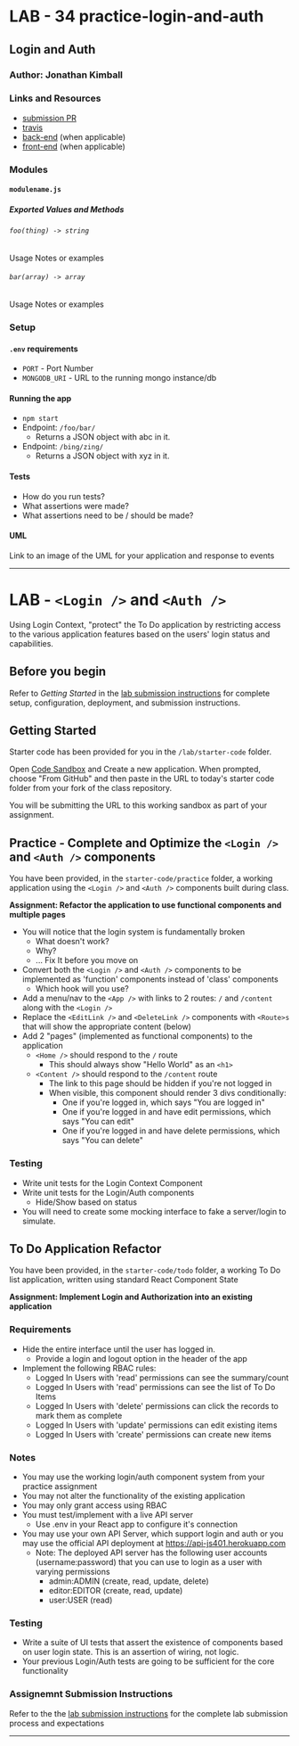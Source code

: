 # LAB - 34 practice-login-and-auth

## Login and Auth

### Author: Jonathan Kimball

### Links and Resources

* [submission PR](https://github.com/401-advanced-javascript-kimball/l34-practice-login-and-auth/pull/1)
* [travis](https://travis-ci.com/401-advanced-javascript-kimball/l34-practice-login-and-auth)
* [back-end](http://xyz.com) (when applicable)
* [front-end](http://xyz.com) (when applicable)

### Modules
#### `modulename.js`
##### Exported Values and Methods

###### `foo(thing) -> string`
Usage Notes or examples

###### `bar(array) -> array`
Usage Notes or examples

### Setup
#### `.env` requirements
* `PORT` - Port Number
* `MONGODB_URI` - URL to the running mongo instance/db

#### Running the app
* `npm start`
* Endpoint: `/foo/bar/`
  * Returns a JSON object with abc in it.
* Endpoint: `/bing/zing/`
  * Returns a JSON object with xyz in it.
  
#### Tests
* How do you run tests?
* What assertions were made?
* What assertions need to be / should be made?

#### UML
Link to an image of the UML for your application and response to events

----------

# LAB -  `<Login />` and `<Auth />`

Using Login Context, "protect" the To Do application by restricting access to the various application features based on the users' login status and capabilities.

## Before you begin
Refer to *Getting Started*  in the [lab submission instructions](../../../reference/submission-instructions/labs/README.md) for complete setup, configuration, deployment, and submission instructions.

## Getting Started

Starter code has been provided for you in the `/lab/starter-code` folder.

Open [Code Sandbox](http://codesandbox.io) and Create a new application. When prompted, choose "From GitHub" and then paste in the URL to today's starter code folder from your fork of the class repository.

You will be submitting the URL to this working sandbox as part of your assignment.


## Practice - Complete and Optimize the `<Login />` and `<Auth />` components
You have been provided, in the `starter-code/practice` folder, a working application using the `<Login />` and `<Auth />` components built during class.

**Assignment: Refactor the application to use functional components and multiple pages**
* You will notice that the login system is fundamentally broken
  * What doesn't work?
  * Why?
  * ... Fix It before you move on
* Convert both the `<Login />` and `<Auth />` components to be implemented as 'function' components instead of 'class' components
  * Which hook will you use?
* Add a menu/nav to the `<App />` with links to 2 routes: `/` and `/content` along with the `<Login />`
* Replace the `<EditLink />` and `<DeleteLink />` components with `<Route>s` that will show the appropriate content (below)
* Add 2 "pages" (implemented as functional components) to the application
  * `<Home />` should respond to the `/` route
    * This should always show "Hello World" as an `<h1>`
  * `<Content />` should respond to the `/content` route
    * The link to this page should be hidden if you're not logged in
    * When visible, this component should render 3 divs conditionally:
      * One if you're logged in, which says "You are logged in"
      * One if you're logged in and have edit permissions, which says "You can edit"
      * One if you're logged in and have delete permissions, which says "You can delete"

### Testing
* Write unit tests for the Login Context Component
* Write unit tests for the Login/Auth components
  * Hide/Show based on status
* You will need to create some mocking interface to fake a server/login to simulate.

## To Do Application Refactor
You have been provided, in the `starter-code/todo` folder, a working To Do list application, written using standard React Component State

**Assignment: Implement Login and Authorization into an existing application**

### Requirements
* Hide the entire interface until the user has logged in.
  * Provide a login and logout option in the header of the app
* Implement the following RBAC rules:
    * Logged In Users with 'read' permissions can see the summary/count
    * Logged In Users with 'read' permissions can see the list of To Do Items
    * Logged In Users with 'delete' permissions can click the records to mark them as complete
    * Logged In Users with 'update' permissions can edit existing items
    * Logged In Users with 'create' permissions can create new items

### Notes
* You may use the working login/auth component system from your practice assignment
* You may not alter the functionality of the existing application
* You may only grant access using RBAC
* You must test/implement with a live API server
  * Use .env in your React app to configure it's connection
* You may use your own API Server, which support login and auth or you may use the official API deployment at https://api-js401.herokuapp.com
  * Note: The deployed API server has the following user accounts (username:password) that you can use to login as a user with varying permissions
    * admin:ADMIN (create, read, update, delete)
    * editor:EDITOR (create, read, update)
    * user:USER (read)

### Testing
* Write a suite of UI tests that assert the existence of components based on user login state. This is an assertion of wiring, not logic.
* Your previous Login/Auth tests are going to be sufficient for the core functionality

### Assignemnt Submission Instructions
Refer to the the [lab submission instructions](../../../reference/submission-instructions/labs/README.md) for the complete lab submission process and expectations

----------
<!-- 
remote: Create a pull request for 'submission' on GitHub by visiting:
remote:      https://github.com/401-advanced-javascript-kimball/l34-practice-login-and-auth/pull/new/submission
remote:
To github.com:401-advanced-javascript-kimball/l34-practice-login-and-auth.git
 * [new branch]      submission -> submission
Submission Link:
https://github.com/401-advanced-javascript-kimball/l34-practice-login-and-auth/blob/submission/README.md



----------

$ http post https://api-js401.herokuapp.com/signup email=jonathan@codefellows.com userna
me=jonathan-admin password=password role=editor
HTTP/1.1 200 OK
Access-Control-Allow-Origin: *
Connection: keep-alive
Content-Length: 245
Content-Type: text/html; charset=utf-8
Date: Wed, 04 Dec 2019 17:50:33 GMT
Etag: W/"f5-Ebzprpm1ksGFMuQ8xBNmg+/jsjY"
Server: Cowboy
Set-Cookie: auth=eyJhbGciOiJIUzI1NiIsInR5cCI6IkpXVCJ9.eyJpZCI6IjVkZTdmMWU5MWRiODkwMDAxNzdjMDA1NSIsImNhcGFiaWxpdGllcyI6WyJjcmVhdGUiLCJyZWFkIiwidXBkYXRlIl0sInR5cGUiOiJ1c2VyIiwiaWF0IjoxNTc1NDgxODMzLCJleHAiOjE1NzU0ODIxMzN9.agNOTPada2PNdnErIvMuYvmF3a5X7IxPWj_Dp7Zp584; Path=/
Token: eyJhbGciOiJIUzI1NiIsInR5cCI6IkpXVCJ9.eyJpZCI6IjVkZTdmMWU5MWRiODkwMDAxNzdjMDA1NSIsImNhcGFiaWxpdGllcyI6WyJjcmVhdGUiLCJyZWFkIiwidXBkYXRlIl0sInR5cGUiOiJ1c2VyIiwiaWF0IjoxNTc1NDgxODMzLCJleHAiOjE1NzU0ODIxMzN9.agNOTPada2PNdnErIvMuYvmF3a5X7IxPWj_Dp7Zp584
Via: 1.1 vegur
X-Powered-By: Express

eyJhbGciOiJIUzI1NiIsInR5cCI6IkpXVCJ9.eyJpZCI6IjVkZTdmMWU5MWRiODkwMDAxNzdjMDA1NSIsImNhcGFiaWxpdGllcyI6WyJjcmVhdGUiLCJyZWFkIiwidXBkYXRlIl0sInR5cGUiOiJ1c2VyIiwiaWF0IjoxNTc1NDgxODMzLCJleHAiOjE1NzU0ODIxMzN9.agNOTPada2PNdnErIvMuYvmF3a5X7IxPWj_Dp7Zp584

 Wed Dec 04 - 09:50:32 ~/.../codefellows/401/seattle-javascript-401d32.wiki[master]
$ http post https://api-js401.herokuapp.com/signup email=jonathan@codefellows.com userna
me=jonathan-editor password=password role=editor
HTTP/1.1 200 OK
Access-Control-Allow-Origin: *
Connection: keep-alive
Content-Length: 245
Content-Type: text/html; charset=utf-8
Date: Wed, 04 Dec 2019 17:51:07 GMT
Etag: W/"f5-sdDttj2883DcB5YbpM1gdfdjDQ8"
Server: Cowboy
Set-Cookie: auth=eyJhbGciOiJIUzI1NiIsInR5cCI6IkpXVCJ9.eyJpZCI6IjVkZTdmMjBiMWRiODkwMDAxNzdjMDA1OCIsImNhcGFiaWxpdGllcyI6WyJjcmVhdGUiLCJyZWFkIiwidXBkYXRlIl0sInR5cGUiOiJ1c2VyIiwiaWF0IjoxNTc1NDgxODY3LCJleHAiOjE1NzU0ODIxNjd9.joL-KALGzJNZexxDewf953YYVql8ltfe8zRYEOLejXg; Path=/
Token: eyJhbGciOiJIUzI1NiIsInR5cCI6IkpXVCJ9.eyJpZCI6IjVkZTdmMjBiMWRiODkwMDAxNzdjMDA1OCIsImNhcGFiaWxpdGllcyI6WyJjcmVhdGUiLCJyZWFkIiwidXBkYXRlIl0sInR5cGUiOiJ1c2VyIiwiaWF0IjoxNTc1NDgxODY3LCJleHAiOjE1NzU0ODIxNjd9.joL-KALGzJNZexxDewf953YYVql8ltfe8zRYEOLejXg
Via: 1.1 vegur
X-Powered-By: Express

eyJhbGciOiJIUzI1NiIsInR5cCI6IkpXVCJ9.eyJpZCI6IjVkZTdmMjBiMWRiODkwMDAxNzdjMDA1OCIsImNhcGFiaWxpdGllcyI6WyJjcmVhdGUiLCJyZWFkIiwidXBkYXRlIl0sInR5cGUiOiJ1c2VyIiwiaWF0IjoxNTc1NDgxODY3LCJleHAiOjE1NzU0ODIxNjd9.joL-KALGzJNZexxDewf953YYVql8ltfe8zRYEOLejXg

 Wed Dec 04 - 09:51:06 ~/.../codefellows/401/seattle-javascript-401d32.wiki[master]
$ http post https://api-js401.herokuapp.com/signup email=jonathan@codefellows.com username=jonathan-user password=password role=user
HTTP/1.1 200 OK
Access-Control-Allow-Origin: *
Connection: keep-alive
Content-Length: 221
Content-Type: text/html; charset=utf-8
Date: Wed, 04 Dec 2019 17:51:27 GMT
Etag: W/"dd-hBdpwoCm+ZxUavBCXlpIqh4FBoM"
Server: Cowboy
Set-Cookie: auth=eyJhbGciOiJIUzI1NiIsInR5cCI6IkpXVCJ9.eyJpZCI6IjVkZTdmMjFlMWRiODkwMDAxNzdjMDA1OSIsImNhcGFiaWxpdGllcyI6WyJyZWFkIl0sInR5cGUiOiJ1c2VyIiwiaWF0IjoxNTc1NDgxODg3LCJleHAiOjE1NzU0ODIxODd9.Q4vJOZO-cV6E0bIMNE-MGgWwFe0eI2wFDwd_fMMLO1Q; Path=/
Token: eyJhbGciOiJIUzI1NiIsInR5cCI6IkpXVCJ9.eyJpZCI6IjVkZTdmMjFlMWRiODkwMDAxNzdjMDA1OSIsImNhcGFiaWxpdGllcyI6WyJyZWFkIl0sInR5cGUiOiJ1c2VyIiwiaWF0IjoxNTc1NDgxODg3LCJleHAiOjE1NzU0ODIxODd9.Q4vJOZO-cV6E0bIMNE-MGgWwFe0eI2wFDwd_fMMLO1Q
Via: 1.1 vegur
X-Powered-By: Express

eyJhbGciOiJIUzI1NiIsInR5cCI6IkpXVCJ9.eyJpZCI6IjVkZTdmMjFlMWRiODkwMDAxNzdjMDA1OSIsImNhcGFiaWxpdGllcyI6WyJyZWFkIl0sInR5cGUiOiJ1c2VyIiwiaWF0IjoxNTc1NDgxODg3LCJleHAiOjE1NzU0ODIxODd9.Q4vJOZO-cV6E0bIMNE-MGgWwFe0eI2wFDwd_fMMLO1Q

 Wed Dec 04 - 09:51:26 ~/.../codefellows/401/seattle-javascript-401d32.wiki[master]
$ http post https://api-js401.herokuapp.com/signup email=jonathan@codefellows.com username=jonathan-real-admin password=password role=admin
HTTP/1.1 200 OK
Access-Control-Allow-Origin: *
Connection: keep-alive
Content-Length: 257
Content-Type: text/html; charset=utf-8
Date: Wed, 04 Dec 2019 17:51:51 GMT
Etag: W/"101-I/yxOuyrPTEG02v8YewWthJHvbs"
Server: Cowboy
Set-Cookie: auth=eyJhbGciOiJIUzI1NiIsInR5cCI6IkpXVCJ9.eyJpZCI6IjVkZTdmMjM2MWRiODkwMDAxNzdjMDA1YiIsImNhcGFiaWxpdGllcyI6WyJjcmVhdGUiLCJyZWFkIiwidXBkYXRlIiwiZGVsZXRlIl0sInR5cGUiOiJ1c2VyIiwiaWF0IjoxNTc1NDgxOTExLCJleHAiOjE1NzU0ODIyMTF9.mQMH9MYMnsOc8LTN8PSzlIFG8wQo1T97rV7pXaENhmc; Path=/
Token: eyJhbGciOiJIUzI1NiIsInR5cCI6IkpXVCJ9.eyJpZCI6IjVkZTdmMjM2MWRiODkwMDAxNzdjMDA1YiIsImNhcGFiaWxpdGllcyI6WyJjcmVhdGUiLCJyZWFkIiwidXBkYXRlIiwiZGVsZXRlIl0sInR5cGUiOiJ1c2VyIiwiaWF0IjoxNTc1NDgxOTExLCJleHAiOjE1NzU0ODIyMTF9.mQMH9MYMnsOc8LTN8PSzlIFG8wQo1T97rV7pXaENhmc
Via: 1.1 vegur
X-Powered-By: Express

eyJhbGciOiJIUzI1NiIsInR5cCI6IkpXVCJ9.eyJpZCI6IjVkZTdmMjM2MWRiODkwMDAxNzdjMDA1YiIsImNhcGFiaWxpdGllcyI6WyJjcmVhdGUiLCJyZWFkIiwidXBkYXRlIiwiZGVsZXRlIl0sInR5cGUiOiJ1c2VyIiwiaWF0IjoxNTc1NDgxOTExLCJleHAiOjE1NzU0ODIyMTF9.mQMH9MYMnsOc8LTN8PSzlIFG8wQo1T97rV7pXaENhmc

 Wed Dec 04 - 09:51:50 ~/.../codefellows/401/seattle-javascript-401d32.wiki[master]
$
 -->
